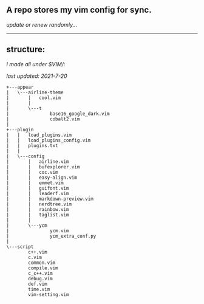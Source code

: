 ## A repo stores my vim config for sync.

*update or renew randomly...*

---

## structure:

*I made all under $VIM/:*

*last updated: 2021-7-20*

```
+---appear
|   \---airline-theme
|       |   cool.vim
|       |   
|       \---t
|               base16_google_dark.vim
|               cobalt2.vim
|               
+---plugin
|   |   load_plugins.vim
|   |   load_plugins_config.vim
|   |   plugins.txt
|   |   
|   \---config
|       |   airline.vim
|       |   bufexplorer.vim
|       |   coc.vim
|       |   easy-align.vim
|       |   emmet.vim
|       |   guifont.vim
|       |   leaderf.vim
|       |   markdown-preview.vim
|       |   nerdtree.vim
|       |   rainbow.vim
|       |   taglist.vim
|       |   
|       \---ycm
|               ycm.vim
|               ycm_extra_conf.py
|               
\---script
        c++.vim
        c.vim
        common.vim
        compile.vim
        c_c++.vim
        debug.vim
        def.vim
        time.vim
        vim-setting.vim
```

